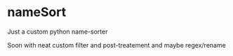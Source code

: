 # nameSort
Just  a custom python name-sorter

Soon with neat custom filter and post-treatement and maybe regex/rename
